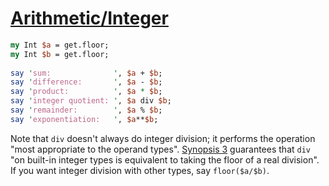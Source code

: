 [1]: http://rosettacode.org/wiki/Arithmetic/Integer

# [Arithmetic/Integer][1]

```perl
my Int $a = get.floor;
my Int $b = get.floor;
 
say 'sum:              ', $a + $b;
say 'difference:       ', $a - $b;
say 'product:          ', $a * $b;
say 'integer quotient: ', $a div $b;
say 'remainder:        ', $a % $b;
say 'exponentiation:   ', $a**$b;
```


Note that `div` doesn't always do integer division; it performs the operation "most appropriate to the
operand types". [Synopsis 3](http://perlcabal.org/syn/S03.html#line_729) guarantees that `div` "on built-in integer types is equivalent to taking the floor of a real division". If you want integer division with other types, say `floor($a/$b)`.